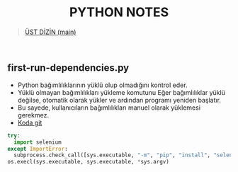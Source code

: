 <h1 align="center" id="python-notes"> PYTHON NOTES </h1>

> [ÜST DİZİN  (main) ](../README.md)


<br>



## first-run-dependencies.py

* Python bağımlılıklarının yüklü olup olmadığını kontrol eder.
* Yüklü olmayan bağımlılıkları yükleme komutunu Eğer bağımlılıklar yüklü değilse, otomatik olarak yükler ve ardından programı yeniden başlatır.
* Bu sayede, kullanıcıların bağımlılıkları manuel olarak yüklemesi gerekmez.
* [Koda git](first-run-dependences.py)


```python
try:
  import selenium
except ImportError:
  subprocess.check_call([sys.executable, "-m", "pip", "install", "selenium"])
os.execl(sys.executable, sys.executable, *sys.argv)
```
